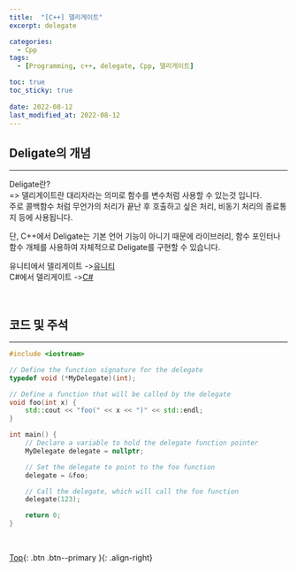 ```yaml
---
title:  "[C++] 델리게이트"
excerpt: delegate

categories:
  - Cpp
tags:
  - [Programming, c++, delegate, Cpp, 델리게이트]

toc: true
toc_sticky: true
 
date: 2022-08-12
last_modified_at: 2022-08-12
---
```


## Deligate의 개념
---
Deligate란? <br>
=> 델리게이트란 대리자라는 의미로 함수를 변수처럼 사용할 수 있는것 입니다. <br>
주로 콜백함수 처럼 무언가의 처리가 끝난 후 호출하고 싶은 처리, 비동기 처리의 종료통지 등에 사용됩니다. <br>

단, C++에서 Deligate는 기본 언어 기능이 아니기 때문에 라이브러리, 함수 포인터나 함수 개체를 사용하여 자체적으로 Deligate를 구현할 수 있습니다.


유니티에서 델리게이트 ->[유니티](https://choiyoungchan.github.io/unity%20code/unity-deligate/) <br>
C#에서 델리게이트 ->[C#](https://choiyoungchan.github.io/c%20sharp/deligate/) <br>

<br>

## 코드 및 주석
---

``` C++
#include <iostream>

// Define the function signature for the delegate
typedef void (*MyDelegate)(int);

// Define a function that will be called by the delegate
void foo(int x) {
    std::cout << "foo(" << x << ")" << std::endl;
}

int main() {
    // Declare a variable to hold the delegate function pointer
    MyDelegate delegate = nullptr;

    // Set the delegate to point to the foo function
    delegate = &foo;

    // Call the delegate, which will call the foo function
    delegate(123);

    return 0;
}
```

<br>


[Top](#){: .btn .btn--primary }{: .align-right}